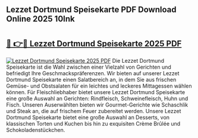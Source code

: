 ## Lezzet Dortmund Speisekarte PDF Download Online 2025 10Ink

# <h2><a href="http://gccdjb.nevu.top/?p=Lezzet+Dortmund+Speisekarte">🔗 👉🔴 Lezzet Dortmund Speisekarte 2025 PDF</a></h2>

[![Lezzet Dortmund Speisekarte 2025 PDF](https://i.imgur.com/dBaPXMq.png)](http://gccdjb.nevu.top/?p=Lezzet+Dortmund+Speisekarte)
Die Lezzet Dortmund Speisekarte ist die Wahl zwischen einer Vielzahl von Gerichten und befriedigt Ihre Geschmackspräferenzen. Wir bieten auf unserer Lezzet Dortmund Speisekarte einen Salatbereich an, in dem Sie aus frischen Gemüse- und Obstsalaten für ein leichtes und leckeres Mittagessen wählen können. Für Fleischliebhaber bietet unsere Lezzet Dortmund Speisekarte eine große Auswahl an Gerichten: Rindfleisch, Schweinefleisch, Huhn und Fisch. Unseren Auserwählten bieten wir Gourmet-Gerichte wie Schaschlik und Steak an, die auf frischem Feuer zubereitet werden. Unsere Lezzet Dortmund Speisekarte bietet eine große Auswahl an Desserts, von klassischen Torten und Kuchen bis hin zu exquisiten Crème Brûlée und Schokoladenstückchen.

